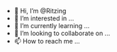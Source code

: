 - 👋 Hi, I’m @Ritzing
- 👀 I’m interested in ...
- 🌱 I’m currently learning ...
- 💞️ I’m looking to collaborate on ...
- 📫 How to reach me ...

<!---
Ritzing/Ritzing is a ✨ special ✨ repository because its `README.md` (this file) appears on your GitHub profile.
You can click the Preview link to take a look at your changes.
--->
